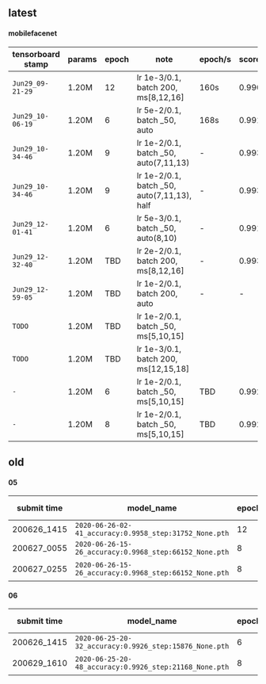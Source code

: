 ## latest

#### mobilefacenet

| tensorboard stamp | params | epoch | note                                        | epoch/s | score_va | loss_tr | score_ts     |
| ----------------- | ------ | ----- | ------------------------------------------- | ------- | -------- | ------- | ------------ |
| `Jun29_09-21-29`  | 1.20M  | 12    | lr 1e-3/0.1, batch 200, ms[8,12,16]         | 160s    | 0.9904   | 0.2322  | X            |
| `Jun29_10-06-19`  | 1.20M  | 6     | lr 5e-2/0.1, batch _50, auto                | 168s    | 0.9916   | 0.0710  | X            |
| `Jun29_10-34-46`  | 1.20M  | 9     | lr 1e-2/0.1, batch _50, auto(7,11,13)       | -       | 0.9938   | 0.0479  | 0.9935903856 |
| `Jun29_10-34-46`  | 1.20M  | 9     | lr 1e-2/0.1, batch _50, auto(7,11,13), half | -       | 0.9938   | 0.0479  | 0.9938000000 |
| `Jun29_12-01-41`  | 1.20M  | 6     | lr 5e-3/0.1, batch _50, auto(8,10)          | -       | 0.9916   | 0.0678  | X            |
| `Jun29_12-32-40`  | 1.20M  | TBD   | lr 2e-2/0.1, batch 200, ms[8,12,16]         | -       | 0.9930   |         |              |
| `Jun29_12-59-05`  | 1.20M  | TBD   | lr 1e-2/0.1, batch 200, auto                | -       | -        |         |              |
| `TODO`            | 1.20M  | TBD   | lr 1e-2/0.1, batch _50, ms[5,10,15]         |         |          |         |              |
| `TODO`            | 1.20M  | TBD   | lr 1e-3/0.1, batch 200, ms[12,15,18]        |         |          |         |              |
| `-`               | 1.20M  | 6     | lr 1e-2/0.1, batch _50, ms[5,10,15]         | TBD     | 0.9926   | 0.1298  | 0.9936000000 |
| `-`               | 1.20M  | 8     | lr 1e-2/0.1, batch _50, ms[5,10,15]         | TBD     | 0.9926   | 0.1123  | 0.9927906278 |

## old

#### 05

| submit time | model_name                                             | epoch | parmas | validation score | test score   | note                  |
| ----------- | ----------                                             | ----- | ------ | ---------------- | ----------   | --------------------- |
| 200626_1415 | `2020-06-26-02-41_accuracy:0.9958_step:31752_None.pth` | 12    | 43.80M | 0.9958           | 0.9960000000 | -                     |
| 200627_0055 | `2020-06-26-15-26_accuracy:0.9968_step:66152_None.pth` | 8     | 43.80M | 0.9968           | 0.9974000000 | -                     |
| 200627_0255 | `2020-06-26-15-26_accuracy:0.9968_step:66152_None.pth` | 8     | 43.80M | 0.9968           | 0.9974496174 | use best_th           |

#### 06

| submit time | model_name                                             | epoch | parmas | validation score | test score   | note                  |
| ----------- | ----------                                             | ----- | ------ | ---------------- | ----------   | --------------------- |
| 200626_1415 | `2020-06-25-20-32_accuracy:0.9926_step:15876_None.pth` | 6     | 1.20M  | 0.9926           | 0.9936000000 | -                     |
| 200629_1610 | `2020-06-25-20-48_accuracy:0.9926_step:21168_None.pth` | 8     | 1.20M  | 0.9926           | 0.9927906278 | use best_th           |
